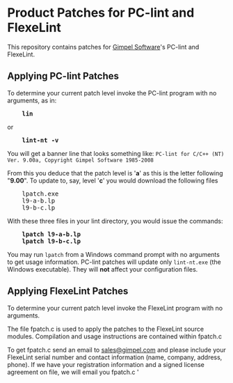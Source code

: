 # Product Patches for PC-lint and FlexeLint
This repository contains patches for [Gimpel Software](http://www.gimpel.com)'s PC-lint and FlexeLint.

## Applying PC-lint Patches

To determine your current patch level invoke the PC-lint program with no arguments, as in: 

<pre>
    <b>lin</b>
</pre>

or

<pre>
    <b>lint-nt -v</b>
</pre>

You will get a banner line that looks something like: 
  `PC-lint for C/C++ (NT) Ver. 9.00a, Copyright Gimpel Software 1985-2008`

From this you deduce that the patch level is '**a**' as this is the letter following "**9.00**". To update to, say, level '**c**' you would download the following files

<pre>
    lpatch.exe
    l9-a-b.lp
    l9-b-c.lp 
</pre>

With these three files in your lint directory, you would issue the commands:

<pre>
    <b>lpatch l9-a-b.lp</b>
    <b>lpatch l9-b-c.lp</b>
</pre>

You may run `lpatch` from a Windows command prompt with no arguments to get usage information. 
PC-lint patches will update only `lint-nt.exe` (the Windows executable).  They will **not** affect your configuration files.

## Applying FlexeLint Patches

To determine your current patch level invoke the FlexeLint program with no arguments. 

The file fpatch.c is used to apply the patches to the FlexeLint source modules.  Compilation and usage instructions are contained within fpatch.c 

To get fpatch.c send an email to sales@gimpel.com and please include your FlexeLint serial number and contact information (name, company, address, phone).  If we have your registration information and a signed license agreement on file, we will email you fpatch.c
'
